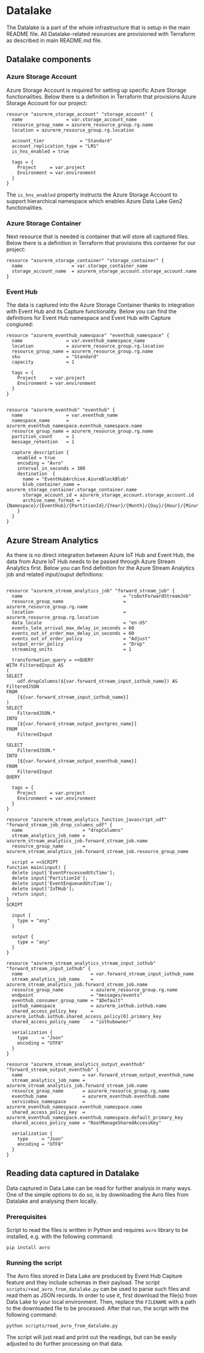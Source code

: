 # Datalake

The Datalake is a part of the whole infrastructure that is setup in the main README file. All Datalake-related resources are provisioned with Terraform as described in main README.md file.

## Datalake components

### Azure Storage Account

Azure Storage Account is required for setting up specific Azure Storage functionalities. Below there is a definition in Terraform that provisions Azure Storage Account for our project:


```
resource "azurerm_storage_account" "storage_account" {
  name                = var.storage_account_name
  resource_group_name = azurerm_resource_group.rg.name
  location = azurerm_resource_group.rg.location

  account_tier             = "Standard"
  account_replication_type = "LRS"
  is_hns_enabled = true

  tags = {
    Project     = var.project
    Environment = var.environment
  }
}
```

The `is_hns_enabled` property instructs the Azure Storage Account to support hierarchical namespace which enables Azure Data Lake Gen2 functionalities.

### Azure Storage Container

Next resource that is needed is container that will store all captured files. Below there is a definition in Terraform that provisions this container for our project:

```
resource "azurerm_storage_container" "storage_container" {
  name                  = var.storage_container_name
  storage_account_name  = azurerm_storage_account.storage_account.name
}
```


### Event Hub

The data is captured into the Azure Storage Container thanks to integration with Event Hub and its Capture functionality. Below you can find the definitions for Event Hub namespace and Event Hub with Capture congiured:

```
resource "azurerm_eventhub_namespace" "eventhub_namespace" {
  name                = var.eventhub_namespace_name
  location            = azurerm_resource_group.rg.location
  resource_group_name = azurerm_resource_group.rg.name
  sku                 = "Standard"
  capacity            = 1

  tags = {
    Project     = var.project
    Environment = var.environment
  }
}


resource "azurerm_eventhub" "eventhub" {
  name                = var.eventhub_name
  namespace_name      = azurerm_eventhub_namespace.eventhub_namespace.name
  resource_group_name = azurerm_resource_group.rg.name
  partition_count     = 1
  message_retention   = 1

  capture_description {
    enabled = true
    encoding = "Avro"
    interval_in_seconds = 300
    destination  {
      name = "EventHubArchive.AzureBlockBlob"
      blob_container_name = azurerm_storage_container.storage_container.name
      storage_account_id = azurerm_storage_account.storage_account.id
      archive_name_format = "{Namespace}/{EventHub}/{PartitionId}/{Year}/{Month}/{Day}/{Hour}/{Minute}/{Second}"
    }
  }
}

```

## Azure Stream Analytics

As there is no direct integraiton between Azure IoT Hub and Event Hub, the data from Azure IoT Hub needs to be passed through Azure Stream Analytics first. Below you can find definition for the Azure Stream Analytics job and related input/ouput definitions:


```

resource "azurerm_stream_analytics_job" "forward_stream_job" {
  name                                     = "cobotForwardStreamJob"
  resource_group_name                      = azurerm_resource_group.rg.name
  location                                 = azurerm_resource_group.rg.location
  data_locale                              = "en-US"
  events_late_arrival_max_delay_in_seconds = 60
  events_out_of_order_max_delay_in_seconds = 60
  events_out_of_order_policy               = "Adjust"
  output_error_policy                      = "Drop"
  streaming_units                          = 1

  transformation_query = <<QUERY
WITH FilteredInput AS
(
SELECT
    udf.dropColumns(${var.forward_stream_input_iothub_name}) AS FilteredJSON
FROM
    [${var.forward_stream_input_iothub_name}]
)
SELECT
    FilteredJSON.*
INTO
    [${var.forward_stream_output_postgres_name}]
FROM
    FilteredInput

SELECT
    FilteredJSON.*
INTO
    [${var.forward_stream_output_eventhub_name}]
FROM
    FilteredInput
QUERY

  tags = {
    Project     = var.project
    Environment = var.environment
  }
}

resource "azurerm_stream_analytics_function_javascript_udf" "forward_stream_job_drop_columns_udf" {
  name                      = "dropColumns"
  stream_analytics_job_name = azurerm_stream_analytics_job.forward_stream_job.name
  resource_group_name       = azurerm_stream_analytics_job.forward_stream_job.resource_group_name

  script = <<SCRIPT
function main(input) {
  delete input['EventProcessedUtcTime'];
  delete input['PartitionId'];
  delete input['EventEnqueuedUtcTime'];
  delete input['IoTHub'];
  return input;
}
SCRIPT

  input {
    type = "any"
  }

  output {
    type = "any"
  }
}

resource "azurerm_stream_analytics_stream_input_iothub" "forward_stream_input_iothub" {
  name                         = var.forward_stream_input_iothub_name
  stream_analytics_job_name    = azurerm_stream_analytics_job.forward_stream_job.name
  resource_group_name          = azurerm_resource_group.rg.name
  endpoint                     = "messages/events"
  eventhub_consumer_group_name = "$Default"
  iothub_namespace             = azurerm_iothub.iothub.name
  shared_access_policy_key     = azurerm_iothub.iothub.shared_access_policy[0].primary_key
  shared_access_policy_name    = "iothubowner"

  serialization {
    type     = "Json"
    encoding = "UTF8"
  }
}

resource "azurerm_stream_analytics_output_eventhub" "forward_stream_output_eventhub" {
  name                      = var.forward_stream_output_eventhub_name
  stream_analytics_job_name = azurerm_stream_analytics_job.forward_stream_job.name
  resource_group_name       = azurerm_resource_group.rg.name
  eventhub_name             = azurerm_eventhub.eventhub.name
  servicebus_namespace      = azurerm_eventhub_namespace.eventhub_namespace.name
  shared_access_policy_key  = azurerm_eventhub_namespace.eventhub_namespace.default_primary_key
  shared_access_policy_name = "RootManageSharedAccessKey"

  serialization {
    type     = "Json"
    encoding = "UTF8"
  }
}
```


## Reading data captured in Datalake

Data captured in Data Lake can be read for further analysis in many ways. One of the simple options to do so, is by downloading the Avro files from Datalake and analysing them locally.

### Prerequisites

Script to read the files is written in Python and requires `avro` library to be installed, e.g. with the following command:

```
pip install avro
```

### Running the script

The Avro files stored in Data Lake are produced by Event Hub Capture feature and they include schemas in their payload. The script `scripts/read_avro_from_datalake.py` can be used to parse such files and read them as JSON records. In order to use it, first download the file(s) from Data Lake to your local environment. Then, replace the `FILENAME` with a path to the downloaded file to be processed. After that run, the script with the following command:

```
python scripts/read_avro_from_datalake.py
```

The script will just read and print out the readings, but can be easily adjusted to do further processing on that data.
